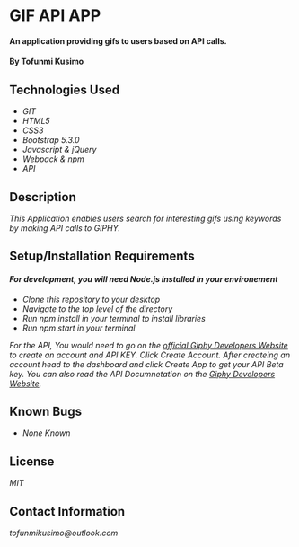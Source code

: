 # GIF API APP

#### An application providing gifs to users based on API calls.

#### By **Tofunmi Kusimo**

## Technologies Used

* _GIT_
* _HTML5_
* _CSS3_
* _Bootstrap 5.3.0_
* _Javascript & jQuery_
* _Webpack & npm_
* _API_


## Description
_This Application enables users search for interesting gifs using keywords by making API calls to GIPHY._

## Setup/Installation Requirements
#### _For development, you will  need Node.js installed in your environement_

* _Clone this repository to your desktop_
* _Navigate to the top level of the directory_
* _Run npm install in your terminal to install libraries_
* _Run npm start in your terminal_

 _For the API, You would need to go on the [official Giphy Developers Website](https://developers.giphy.com/) to create an account and API KEY. Click Create Account. After createing an account head to the dashboard and click Create App to get your API Beta key. You can also read the API Documnetation on the [Giphy Developers Website](https://developers.giphy.com/docs/api/)._


## Known Bugs

* _None Known_

## License
_MIT_

## Contact Information
_tofunmikusimo@outlook.com_
